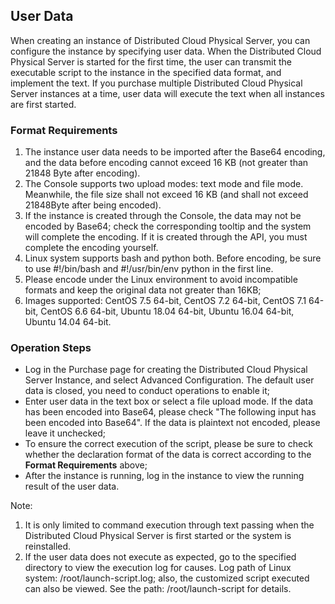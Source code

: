 ## User Data

When creating an instance of Distributed Cloud Physical Server, you can configure the instance by specifying user data. When the Distributed Cloud Physical Server is started for the first time, the user can transmit the executable script to the instance in the specified data format, and implement the text. If you purchase multiple Distributed Cloud Physical Server instances at a time, user data will execute the text when all instances are first started.

### Format Requirements

1. The instance user data needs to be imported after the Base64 encoding, and the data before encoding cannot exceed 16 KB (not greater than 21848 Byte after encoding).<br/>
2. The Console supports two upload modes: text mode and file mode. Meanwhile, the file size shall not exceed 16 KB (and shall not exceed 21848Byte after being encoded).<br/>
3. If the instance is created through the Console, the data may not be encoded by Base64; check the corresponding tooltip and the system will complete the encoding. If it is created through the API, you must complete the encoding yourself.<br/>
4. Linux system supports bash and python both. Before encoding, be sure to use #!/bin/bash and #!/usr/bin/env python in the first line.<br/>
5. Please encode under the Linux environment to avoid incompatible formats and keep the original data not greater than 16KB;<br/>
6. Images supported: CentOS 7.5 64-bit, CentOS 7.2 64-bit, CentOS 7.1 64-bit, CentOS 6.6 64-bit, Ubuntu 18.04 64-bit, Ubuntu 16.04 64-bit, Ubuntu 14.04 64-bit.<br/>

### Operation Steps
- Log in the Purchase page for creating the Distributed Cloud Physical Server Instance, and select Advanced Configuration. The default user data is closed, you need to conduct operations to enable it;<br/>
- Enter user data in the text box or select a file upload mode. If the data has been encoded into Base64, please check "The following input has been encoded into Base64". If the data is plaintext not encoded, please leave it unchecked;<br/>
- To ensure the correct execution of the script, please be sure to check whether the declaration format of the data is correct according to the **Format Requirements** above;<br/>
- After the instance is running, log in the instance to view the running result of the user data.<br/>

Note:<br/>
1. It is only limited to command execution through text passing when the Distributed Cloud Physical Server is first started or the system is reinstalled.<br/>
2. If the user data does not execute as expected, go to the specified directory to view the execution log for causes. Log path of Linux system: /root/launch-script.log; also, the customized script executed can also be viewed. See the path: /root/launch-script for details.
